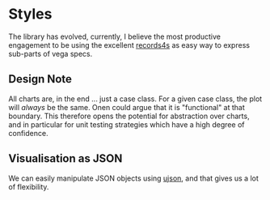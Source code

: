 # Styles

The library has evolved, currently, I believe the most productive engagement to be using the excellent [records4s](https://tarao.orezdnu.org/record4s/) as easy way to express sub-parts of vega specs.

## Design Note

All charts are, in the end ... just a case class. For a given case class, the plot will _always_ be the same. Onen could argue that it is "functional" at that boundary. This therefore opens the potential for abstraction over charts, and in particular for unit testing strategies which have a high degree of confidence.

## Visualisation as JSON

We can easily manipulate JSON objects using [ujson](https://www.lihaoyi.com/post/uJsonfastflexibleandintuitiveJSONforScala.html), and that gives us a lot of flexibility.